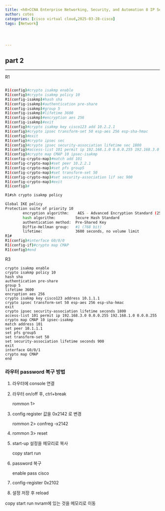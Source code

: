 ```yaml
---
title: <h0>CCNA Enterprise Networking, Security, and Automation 8 IP Sec</h0>
author: cotes 
categories: [cisco virtual cloud,2025-03-28-cisco]
tags: [Network]




---
```






## part 2

------



R1

```bash

R1(config)#crypto isakmp enable 
R1(config)#crypto isakmp policy 10
R1(config-isakmp)#hash sha
R1(config-isakmp)#authentication pre-share
R1(config-isakmp)#group 5
R1(config-isakmp)#lifetime 3600
R1(config-isakmp)#encryption aes 256
R1(config-isakmp)#exit
R1(config)#crypto isakmp key cisco123 add 10.2.2.1
R1(config)#crypto ipsec transform-set 50 esp-aes 256 esp-sha-hmac
R1(config)#exit
R1(config)#crypto ipsec sec
R1(config)#crypto ipsec security-association lifetime sec 1800
R1(config)#access-list 101 permit ip 192.168.1.0 0.0.0.255 192.168.3.0 0.0.0.255
R1(config)#crypto map CMAP 10 ipsec-isakmp 
R1(config-crypto-map)#match add 101
R1(config-crypto-map)#set peer 10.2.2.1
R1(config-crypto-map)#set pfs group5
R1(config-crypto-map)#set transform-set 50
R1(config-crypto-map)#set security-association lif sec 900
R1(config-crypto-map)#exit
R1(config)#

R1#sh crypto isakmp policy 

Global IKE policy
Protection suite of priority 10
        encryption algorithm:    AES - Advanced Encryption Standard (256 bit keys).
        hash algorithm:         Secure Hash Standard
        authentication method:  Pre-Shared Key
        Diffie-Hellman group:   #1 (768 bit)
        lifetime:               3600 seconds, no volume limit
R1#
R1(config)#interface G0/0/0
R1(config-if)#crypto map CMAP
R1(config)#end

```



R3

```
crypto isakmp enable 
crypto isakmp policy 10
hash sha
authentication pre-share
group 5
lifetime 3600
encryption aes 256
crypto isakmp key cisco123 address 10.1.1.1
crypto ipsec transform-set 50 esp-aes 256 esp-sha-hmac
exit
crypto ipsec security-association lifetime seconds 1800
access-list 101 permit ip 192.168.3.0 0.0.0.255 192.168.1.0 0.0.0.255
crypto map CMAP 10 ipsec-isakmp
match address 101
set peer 10.1.1.1
set pfs group5
set transform-set 50
set security-association lifetime seconds 900
exit
interface G0/0/1
crypto map CMAP
end
```



### 라우터 password 복구 방법

1. 라우터에 console 연결

2. 라우터 on/off 후, ctrl+break 

   rommon 1>

3. config register 값을 0x2142 로 변경

   rommon 2> confreg -x2142

4. rommon 3> reset

5. start-up 설정을 메모리로 복사

   copy start run

6. password 복구

   enable pass cisco

7. config-register 0x2102

8. 설정 저장 후 reload

   

copy start run nvram에 있는 것을 메모리로 이동